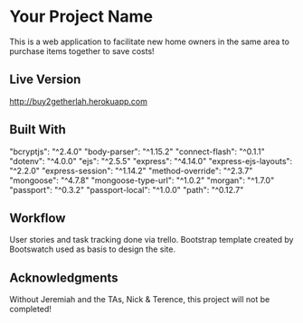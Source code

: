# Your Project Name

This is a web application to facilitate new home owners in the same area to purchase items together to save costs!

<!-- ## Getting Started

Go to http://buy2getherlah.herokuapp.com -->

<!-- ### Prerequisites

What is needed to install and run the project, how do we install them

```
Code example
```

### How to Use

A step by step guide on how to install and use the project, for example if this is a game, how do we play it.


```
Code example
```

More steps...

```
until finished
``` -->


<!-- ## Tests

Did you write automated tests? If so, how do we run them.


```
Code example
``` -->

## Live Version

http://buy2getherlah.herokuapp.com

## Built With

"bcryptjs": "^2.4.0"
"body-parser": "^1.15.2"
"connect-flash": "^0.1.1"
"dotenv": "^4.0.0"
"ejs": "^2.5.5"
"express": "^4.14.0"
"express-ejs-layouts": "^2.2.0"
"express-session": "^1.14.2"
"method-override": "^2.3.7"
"mongoose": "^4.7.8"
"mongoose-type-url": "^1.0.2"
"morgan": "^1.7.0"
"passport": "^0.3.2"
"passport-local": "^1.0.0"
"path": "^0.12.7"

## Workflow

User stories and task tracking done via trello.
Bootstrap template created by Bootswatch used as basis to design the site.



<!-- ## Authors

Did you collaborate with others on this project, list them here

* **John McClain** - *Responsible for keeping vests white* - [GithubUserName](https://github.com/GithubUserName) -->

## Acknowledgments

Without Jeremiah and the TAs, Nick & Terence, this project will not be completed!
